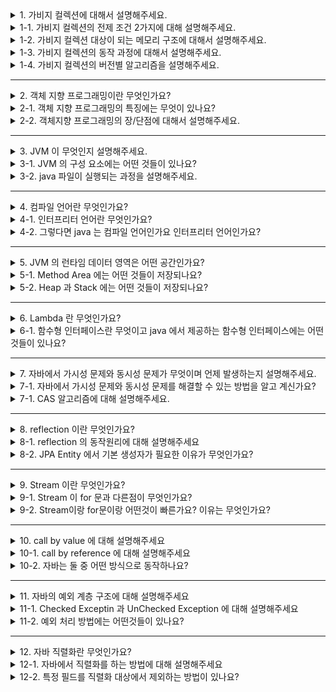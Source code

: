 <details>
  <summary>1. 가비지 컬렉션에 대해서 설명해주세요.</summary>
  Heap 영역에서 동적으로 할당했던 메모리 중 사용하지 않는 객체를 모아 주기적으로 제거하는 프로세스입니다. 이를 통해 메모리 누수를 방지할 수 있습니다. 하지만 GC 가 동작하는 동안에는 모든 애플리케이션 스레드가 중지되기 때문에 GC 가 자주 발생하면 성능에 영향을 줄 수 있습니다.
</details>
<details>
  <summary>1-1. 가비지 컬렉션의 전제 조건 2가지에 대해 설명해주세요.</summary>
  
  1. 대부분의 객체는 금방 접근 불가능한 상태가 된다.
  2. 오래된 객체에서 젋은 객체로의 참조는 아주 적게 존재한다.

</details>
<details>
  <summary>1-2. 가비지 컬렉션 대상이 되는 메모리 구조에 대해서 설명해주세요.</summary>
  가비지 컬렉션 대상이 되는 Heap 영역은 크게 young 영역과 old 영역으로 나뉩니다. young 영역은 짧게 살아남는 메모리들이 존재하는 공간으로, 모든 객체는 처음에는 young 영역에 생성됩니다. old 영역은 길게 살아남는 메모리들이 존재하는 공간으로, young 영역에서 제거되지 않은 객체들이 old 영역으로 이동합니다. young 영역은 또다시 eden, survivor0, survivor1 로 나뉩니다.
</details>
<details>
  <summary>1-3. 가비지 컬렉션의 동작 과정에 대해서 설명해주세요.</summary>
  1. 모든 객체는 처음에 young 의 eden 영역에서 생성됩니다.
  2. eden 영역이 가득 차면 minor GC 가 발생합니다.
  3. 살아남은 객체들은 survivor0 영역으로 이동합니다.
  4. eden 영역이 가득 차면 minor GC 가 발생합니다.
  5. 살아남은 객체들은 survivor1 영역으로 이동합니다.
  6. 1~4 과정을 반복하다가 계속 살아남은 객체들은 old 영역으로 이동합니다.
  7. old 영역이 가득 차면 major GC 가 발생합니다.
</details>
<details>
  <summary>1-4. 가비지 컬렉션의 버전별 알고리즘을 설명해주세요.</summary>

    1. Serial GC
    - Young 영역은 Mark Sweep 알고리즘으로 수행
    - Old 영역은 Mark Sweep Compact 알고리즘으로 수행
        Compact: Heap 을 정리하기 위한 단계로, 유효한 객체들이 연속되게 쌓이도록 힙의 가장 앞 부분부터 채워서 빈공간을 확보
    - 단일 스레드로 수행되기 때문에 CPU 코어가 1개인 환경에서 사용

    2. Parallel GC
    - java 7,8 의 기본 알고리즘
      - 기본적인 처리 과정은 Serial GC 와 동일
      - Young 영역은 멀티 스레드를 통한 병렬 처리

    3. Parallel Old GC
    - Young 영역 뿐만 아니라 Old 영역도 멀티 스레드를 통한 병렬 처리
      - Old 영역에서 Mark Summary Compact 알고리즘으로 수행
        Summary: Mark 를 수행한 영역에 대해서 별도로 유효 객체를 식별

    4. CMS(Concurrent Mark Sweep) GC
    - java 9 에서 deprecated, java 14 에서 사용 중지
      - Mark Sweep 알고리즘을 Concurrent 하게 수행
      - CPU를 많이 필요로하며 Compaction 단계가 기본적으로 제공되지 않음
      - 조각난 메모리가 많을 경우 Compaction 작업을 실행하면 다른 GC보다 stop the world 시간이 증가

    5. G1(Garbage First) GC
    - java 7부터 지원, java 9 이후 기본 GC로 등극
      - Region 이라는 개념을 도입하여 Heap 영역을 균등하게 여러 Region 으로 나눔
      - garbage 가 많은(Garbage First) Region 에 대해서만 GC 를 수행하여 stop the world 시간을 줄임
      - 각 Region 을 Eden, Survivor, Available/Unused, Humongous, Old 으로 동적으로 설정

</details>

---

<details>
  <summary>2. 객체 지향 프로그래밍이란 무엇인가요?</summary>
  필요한 데이터를 추상화히켜 상태와 행위를 가진 객체를 만들고 객체들간의 상호작용을 통해 로직을 구성하는 프로그래밍 방법입니다.
</details>
<details>
  <summary>2-1. 객체 지향 프로그래밍의 특징에는 무엇이 있나요?</summary>
  1. 캡슐화: 객체의 상태와 행위를 하나로 묶어 외부에서 접근을 제어하는 것
  2. 추상화: 객체의 공통적인 특성을 추출하여 모델링하는 것
  3. 상속: 부모 클래스의 특성을 자식 클래스가 물려받는 것
  4. 다형성: 하나의 객체가 여러 가지 형태를 가질 수 있는 것
</details>
<details>
  <summary>2-2. 객체지향 프로그래밍의 장/단점에 대해서 설명해주세요.</summary>
  장점은 코드의 재사용성과 유지 보수성이 높다는 것입니다. 단점은 처리속도가 상대적으로 느리고 설계시 많은 시간이 소요된다는 것입니다.
</details>

---

<details>
  <summary>3. JVM 이 무엇인지 설명해주세요.</summary>
  운영 체제에 종속받지 않고 자바 프로그램을 실행할 수 있도록 하는 가상 머신입니다. JVM 은 메모리 관리, GC 등을 수행합니다.
</details>
<details>
  <summary>3-1. JVM 의 구성 요소에는 어떤 것들이 있나요?</summary>
    JVM 은 크게 클래스 로더, 실행 엔진, 런타임 데이터 영역으로 구성됩니다. 클래스 로더는 JVM 내로 .class 파일을 로드하고 링크를 통해 배치하며 동적으로 클래스를 로드하는 런타임 동작을 지원합니다. 실행 엔진은 클래스 로더가 로드한 바이트 코드를 실행하며 인터프리터와 JIT 컴파일러를 이용하여 기계어로 변환하고 가비지 콜렉터를 통해 더이상 사용하지 않는 인스턴스를 찾아 메모리에서 삭제합니다. 런타임 데이터 영역은 프로그램을 수행하기 위해 운영 체제에서 할당 받은 메모리 공간으로 Method Area, Heap, Stack 등으로 구성됩니다.
</details>
<details>
  <summary>3-2. java 파일이 실행되는 과정을 설명해주세요.</summary>
  1. 자바 컴파일러를 통해 .java 파일을 .class 파일로 컴파일합니다.
  2. JVM 이 .class 파일을 JIT 컴파일러로 기계어로 변환합니다.
  3. CPU 가 기계어로 변환된 코드를 실행합니다.
</details>

---

<details>
  <summary>4. 컴파일 언어란 무엇인가요?</summary>
  코드 전체를 번역하여 실행하는 언어입니다.
</details>
<details>
  <summary>4-1. 인터프리터 언어란 무엇인가요?</summary>
  코드를 한줄씩 번역하여 실행하는 언어입니다.
</details>
<details>
  <summary>4-2. 그렇다면 java 는 컴파일 언어인가요 인터프리터 언어인가요?</summary>
  java 는 컴파일 언어이자 인터프리터 언어입니다. java 는 .java 파일을 .class 파일로 컴파일하여 JVM 에서 실행되는데 이때 JIT 컴파일러를 통해 인터프리터 방식과 컴파일 방식으로 기계어로 변환됩니다.
</details>

---

<details>
  <summary>5. JVM 의 런타임 데이터 영역은 어떤 공간인가요?</summary>
  자바 프로그램을 수행하기 위해 운영 체제에서 할당 받은 메모리 공간입니다. Method Area, Heap, Stack 등으로 구성됩니다.
</details>
<details>
  <summary>5-1. Method Area 에는 어떤 것들이 저장되나요?</summary>
  클래스 정보, 메소드, 필드, 상수, static 변수 등이 저장됩니다.
</details>
<details>
  <summary>5-2. Heap 과 Stack 에는 어떤 것들이 저장되나요?</summary>
  Heap 에는 new 키워드로 생성된 객체, 배열 등이 저장됩니다. Stack 에는 지역 변수, 파라미터, 리턴 값, 연산 중 발생하는 임시 데이터 등이 저장됩니다.
</details>

---

<details>
  <summary>6. Lambda 란 무엇인가요?</summary>
  함수의 구현과 호출만으로 프로그램을 만드는 프로그램 방식으로, 함수 이름이 없이 익명함수를 만들 수 있습니다.
</details>
<details>
  <summary>6-1. 함수형 인터페이스란 무엇이고 java 에서 제공하는 함수형 인터페이스에는 어떤 것들이 있나요?</summary>
    함수형 인터페이스란 1개의 추상 메소드를 갖는 인터페이스를 말합니다. FunctionalInterface 애노테이션을 사용하여 함수형 인터페이스임을 명시할 수 있습니다. java 가 기본적으로 제공하는 함수형 인터페이스에는 Comparator, Predicate, Runnable 등이 있습니다.

    1. Comparator: T 타입 인자를 두 개 받아서 int 타입을 반환 (T, T) -> int
    2. Predicate: T 타입 인자를 받아서 boolean 타입을 반환 T -> boolean
    3. Runnable: 인자를 받지 않고 void 를 반환하는 메소드를 가진 인터페이스
</details>

---

<details>
  <summary>7. 자바에서 가시성 문제와 동시성 문제가 무엇이며 언제 발생하는지 설명해주세요.</summary>
  가시성 문제는 멀티 코어 시스템에서 발생하는 문제입니다. 각각의 코어는 자신만의 캐시 메모리를 가지고 있으며 여러 스레드의 캐시 메모리에 있는 값이 달라 가시성 문제가 발생할 수 있습니다.<br>
  동시성 문제는 여러 스레드에서 공유자원을 동시에 접근하였을 때 연산이 가장 늦게 끝난 스레드의 결과가 덮어씌워지는 문제입니다.
</details>
<details>
  <summary>7-1. 자바에서 가시성 문제와 동시성 문제를 해결할 수 있는 방법을 알고 계신가요?</summary>
  synchronized, volatile, Atomic Type 이 있습니다.<br>
  synchronized 는 메서드나 블록을 한 번에 한 스레드만 수행하도록 보장합니다. 단점은 대기중인 스레드가 많아질수록 성능이 저하됩니다.<br>
  volatile 은 변수 앞에 volatile 키워드를 붙여 선언하여 변수의 값을 읽거나 쓸 때 CPU 캐시가 아닌 메인 메모리에서 직접 읽거나 쓰도록 합니다. 가시성 문제는 해결되지만 동시성 문제는 해결되지 않습니다.<br>
  Atomic Type 은 java.util.concurrent.atomic 패키지에 있는 클래스들로 CAS(Compare And Swap) 알고리즘을 통해 가시성 문제와 동시성 문제를 해결할 수 있습니다.
</details>
<details>
  <summary>7-1. CAS 알고리즘에 대해 설명해주세요.</summary>
  현재 스레드가 존재하는 CPU 의 캐시 메모리와 메인 메모리에 저장된 값을 비교하여 같으면 새로운 값으로 교체하고 일치하지 않을 경우 새로 바뀐 값을 읽어와서 다시 시도하는 알고리즘입니다.
</details>

---

<details>
  <summary>8. reflection 이란 무엇인가요?</summary>
  구체적인 클래스 타입을 알지 못하더라도 클래스의 메서드, 타입, 변수들에 접근할 수 있도록 해주는 자바 API입니다.
</details>
<details>
  <summary>8-1. reflection 의 동작원리에 대해 설명해주세요</summary>
  JVM이 실행되면 클래스 로더에 의해 바이트 코드가 로딩되고 클래스 메타데이터가 Method Area 에 저장됩니다. 리플렉션 API 를 호출하면 Method Area 에 저장된 정보를 통해 런타임 시점에 동적으로 클래스 정보를 추출할 수 있습니다.
</details>
<details>
  <summary>8-2. JPA Entity 에서 기본 생성자가 필요한 이유가 무엇인가요?</summary>
  JPA는 지연 로딩을 제공하기 위해 reflecion 을 이용하여 객체를 동적으로 생성하는데 이 때 기본 생성자로 객체를 생성하기 때문입니다.
</details>

---

<details>
  <summary>9. Stream 이란 무엇인가요?</summary>
  컬렉션의 요소를 하나씩 참조하여 람다식으로 처리할 수 있도록 해주는 반복자입니다.
</details>
<details>
  <summary>9-1. Stream 이 for 문과 다른점이 무엇인가요?</summary>
  
    1. Stream은 람다식으로 처리할 수 있기 때문에 가독성이 높습니다.
    2. 병렬처리가 가능합니다. 한가지 작업을 서브 작업으로 나누고, 서브 작업들을 분리된 스레드레서 병렬로 처리할 수 있습니다. 자바에서는 Fork Join 프레임 워크를 사용하여 병렬 처리를 제공합니다.
</details>
<details>
  <summary>9-2. Stream이랑 for문이랑 어떤것이 빠른가요? 이유는 무엇인가요?</summary>
  병렬 처리가 아니라면 일반적으로 Stream은 for문보다 느립니다. Stream은 Stream 생성, 중개 연산, 최종 연산 등의 오버헤드가 발생하고 자바 컴파일러가 for문에 내부 최적화가 잘 되어있기 때문입니다.
</details>

---

<details>
  <summary>10. call by value 에 대해 설명해주세요</summary>
  인자로 받은 값을 복사하여 처리하는 방식으로, 원래의 값을 수정하지 않습니다.
</details>
<details>
  <summary>10-1. call by reference 에 대해 설명해주세요</summary>
  인자로 받은 값의 주소를 참조하여 직접 값에 영향을 주는 방식입니다. 원래의 값이 수정됩니다.
</details>
<details>
  <summary>10-2. 자바는 둘 중 어떤 방식으로 동작하나요?</summary>
  자바는 call by value 로 동작합니다. 자바는 값을 넘겨 받은 메소드에서 값을 복사하여 새로운 지역 변수에 저장하여 사용합니다.
</details>

---

<details>
  <summary>11. 자바의 예외 계층 구조에 대해 설명해주세요</summary>
  가장 상위 클래스인 Throwable이고 이를 상속하는 Error, Exception이 있습니다. 또한 Error를 상속하는 OOMF, SOF 등이 있으며, Exception 을 상속하는 RuntimeException 과 IOException 등이 있습니다.
</details>
<details>
  <summary>11-1. Checked Exceptin 과 UnChecked Exception 에 대해 설명해주세요</summary>
  Checked Exception 은 컴파일러가 예외 처리를 강제하는 예외입니다. Exception 하위 클래스 중 RuntimeException 을 제외한 모든 예외가 포함됩니다.
Unchecked Exception 은 컴파일러가 예외 처리를 강제하지 않는 예외입니다. RuntimeException 클래스와 그 하위 클래스가 이에 속합니다. 프로그램의 코드의 문제로 인해 런타임시 발생되는 예외이므로 예외 처리를 강제하지 않습니다.
</details>
<details>
  <summary>11-2. 예외 처리 방법에는 어떤것들이 있나요?</summary>
  try-catch-finally 가 있습니다. try 블록에서 예외가 발생하면 catch 블록으로 제어가 이동합니다. finally 블록은 예외 발생 여부와 상관없이 항상 실행되는 블록입니다.
또한 호출한 쪽에서 예외를 처리하도록 하는 throws가 있습니다.
</details>

---

<details>
  <summary>12. 자바 직렬화란 무엇인가요?</summary>
  자바 시스템 내부에서 사용되는 객체 또는 데이터를 외부의 자바 시스템에서도 사용할 수 있도록 바이트 형태로 변환하는 기술입니다. 
</details>
<details>
  <summary>12-1. 자바에서 직렬화를 하는 방법에 대해 설명해주세요</summary>
  원시적 타입이거나 Serializable 인터페이스를 상속받아야합니다.
</details>
<details>
  <summary>12-2. 특정 필드를 직렬화 대상에서 제외하는 방법이 있나요?</summary>
  transient 키워드를 사용하면 직렬화 대상에서 제외할 수 있습니다.
</details>

